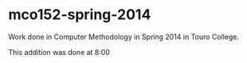 mco152-spring-2014
==================

Work done in Computer Methodology in Spring 2014 in Touro College.

This addition was done at 8:00 
